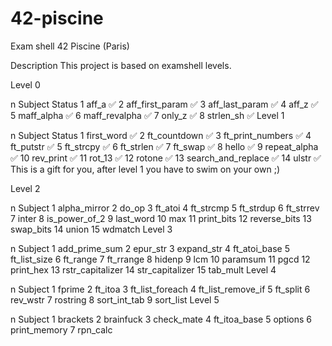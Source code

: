 # 42-piscine
Exam shell
42 Piscine (Paris)

Description
This project is based on examshell levels.

Level 0

n	Subject	Status
1	aff_a	✅
2	aff_first_param	✅
3	aff_last_param	✅
4	aff_z	✅
5	maff_alpha	✅
6	maff_revalpha	✅
7	only_z	✅
8	strlen_sh	✅
Level 1

n	Subject	Status
1	first_word	✅
2	ft_countdown	✅
3	ft_print_numbers	✅
4	ft_putstr	✅
5	ft_strcpy	✅
6	ft_strlen	✅
7	ft_swap	✅
8	hello	✅
9	repeat_alpha	✅
10	rev_print	✅
11	rot_13	✅
12	rotone	✅
13	search_and_replace	✅
14	ulstr	✅
This is a gift for you, after level 1 you have to swim on your own ;)

Level 2

n	Subject
1	alpha_mirror
2	do_op
3	ft_atoi
4	ft_strcmp
5	ft_strdup
6	ft_strrev
7	inter
8	is_power_of_2
9	last_word
10	max
11	print_bits
12	reverse_bits
13	swap_bits
14	union
15	wdmatch
Level 3

n	Subject
1	add_prime_sum
2	epur_str
3	expand_str
4	ft_atoi_base
5	ft_list_size
6	ft_range
7	ft_rrange
8	hidenp
9	lcm
10	paramsum
11	pgcd
12	print_hex
13	rstr_capitalizer
14	str_capitalizer
15	tab_mult
Level 4

n	Subject
1	fprime
2	ft_itoa
3	ft_list_foreach
4	ft_list_remove_if
5	ft_split
6	rev_wstr
7	rostring
8	sort_int_tab
9	sort_list
Level 5

n	Subject
1	brackets
2	brainfuck
3	check_mate
4	ft_itoa_base
5	options
6	print_memory
7	rpn_calc
